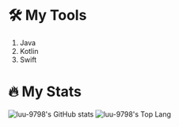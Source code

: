 # 🛠 My Tools
1. Java
2. Kotlin
3. Swift

# 🔥 My Stats
![luu-9798's GitHub stats](https://github-readme-stats.vercel.app/api?username=luu-9798&theme=dracula&show_icons=true&count_private=true&line_height=40)
![luu-9798's Top Lang](https://github-readme-stats.vercel.app/api/top-langs/?username=luu-9798&hide=ShaderLab,Lua,HLSL&layout=compact&theme=dracula)
